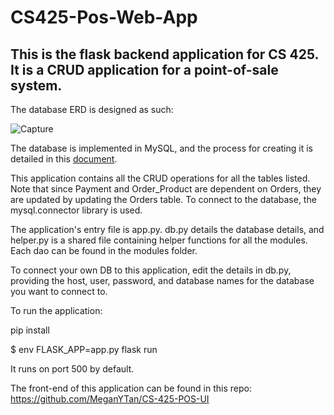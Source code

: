 # CS425-Pos-Web-App
## This is the flask backend application for CS 425. It is a CRUD application for a point-of-sale system. 

The database ERD is designed as such: 

![Capture](https://github.com/MeganYTan/CS425-Pos-Web-App/assets/22186227/3b494977-c203-4d98-a7e8-05f0d55af10a)

The database is implemented in MySQL, and the process for creating it is detailed in this [document](https://docs.google.com/document/d/1tLjxkQ88COiYGmfYtHXzkRQGGcegsuj0LORLRAHLDZ0/edit). 

This application contains all the CRUD operations for all the tables listed. Note that since Payment and Order_Product are dependent on Orders, they are updated by updating the Orders table. To connect to the database, the mysql.connector library is used. 

The application's entry file is app.py. db.py details the database details, and helper.py is a shared file containing helper functions for all the modules. Each dao can be found in the modules folder.

To connect your own DB to this application, edit the details in db.py, providing the host, user, password, and database names for the database you want to connect to. 



To run the application: 

pip install

$ env FLASK_APP=app.py  flask run

It runs on port 500 by default.

The front-end of this application can be found in this repo: https://github.com/MeganYTan/CS-425-POS-UI
